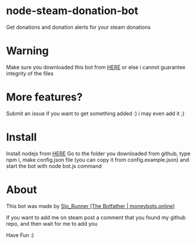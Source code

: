 # node-steam-donation-bot
Get donations and donation alerts for your steam donations

# Warning
Make sure you downloaded this bot from [HERE](https://github.com/SloRunner/node-steam-donation-bot) or else i cannot guarantee integrity of the files

# More features?

Submit an issue if you want to get something added :) i may even add it ;)

# Install

Install nodejs from [HERE](https://nodejs.org/en/)
Go to the folder you downloaded from github, type npm i, make config.json file (you can copy it from config.example.json) and start the bot with node bot.js command

# About
This bot was made by [Slo_Runner (The Botfather | moneybots.online)](https://steamcommunity.com/profiles/76561198129634369)

If you want to add me on steam post a comment that you found my github repo, and then wait for me to add you

Have Fun :)
